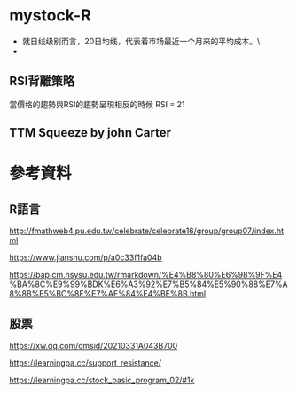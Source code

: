 # mystock-R

* 就日线级别而言，20日均线，代表着市场最近一个月来的平均成本。\
* 
## RSI背離策略

當價格的趨勢與RSI的趨勢呈現相反的時候
RSI = 21

## TTM Squeeze by john Carter




# 參考資料
## R語言

http://fmathweb4.pu.edu.tw/celebrate/celebrate16/group/group07/index.html

https://www.jianshu.com/p/a0c33f1fa04b

https://bap.cm.nsysu.edu.tw/rmarkdown/%E4%B8%80%E6%98%9F%E4%BA%8C%E9%99%BDK%E6%A3%92%E7%B5%84%E5%90%88%E7%A8%8B%E5%BC%8F%E7%AF%84%E4%BE%8B.html

## 股票
https://xw.qq.com/cmsid/20210331A043B700

https://learningpa.cc/support_resistance/

https://learningpa.cc/stock_basic_program_02/#1k
